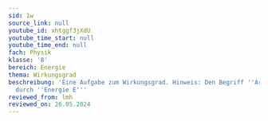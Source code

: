 ```yaml
---
sid: 1w
source_link: null
youtube_id: xhtggf3jXdU
youtube_time_start: null
youtube_time_end: null
fach: Physik
klasse: '8'
bereich: Energie
thema: Wirkungsgrad
beschreibung: 'Eine Aufgabe zum Wirkungsgrad. Hinweis: Den Begriff ''Arbeit W'' ersetzen
  durch ''Energie E'''
reviewed_from: lmh
reviewed_on: 26.05.2024
---
```

